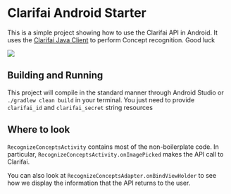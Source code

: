 # Clarifai Android Starter

This is a simple project showing how to use the Clarifai API in Android. It uses the [Clarifai Java Client](https://github.com/Clarifai/clarifai-java) to perform Concept recognition. Good luck

<img src="http://i.imgur.com/D782NYS.png" />

## Building and Running

This project will compile in the standard manner through Android Studio or `./gradlew clean build` in your terminal. You just need to provide `clarifai_id` and `clarifai_secret` string resources

## Where to look

`RecognizeConceptsActivity` contains most of the non-boilerplate code. In particular, `RecognizeConceptsActivity.onImagePicked` makes the API call to Clarifai.

You can also look at `RecognizeConceptsAdapter.onBindViewHolder` to see how we display the information that the API returns to the user.
